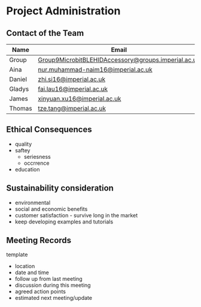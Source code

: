 # Project Administration

## Contact of the Team
Name | Email
---- | -----
Group    | Group9MicrobitBLEHIDAccessory@groups.imperial.ac.uk
Aina     | nur.muhammad-naim16@imperial.ac.uk   
Daniel   | zhi.si16@imperial.ac.uk  
Gladys   | fai.lau16@imperial.ac.uk  
James    | xinyuan.xu16@imperial.ac.uk   
Thomas   | tze.tang@imperial.ac.uk   


## Ethical Consequences

- quality  
- saftey  
    - seriesness  
    - occrrence  
- education  

## Sustainability consideration

- environmental  
- social and economic benefits  
- customer satisfaction - survive long in the market
- keep developing examples and tutorials

## Meeting Records

template
- location  
- date and time  
- follow up from last meeting
- discussion during this meeting
- agreed action points
- estimated next meeting/update
